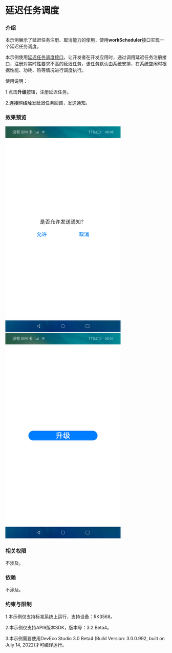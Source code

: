 # 延迟任务调度

### 介绍

本示例展示了延迟任务注册、取消能力的使用，使用**workScheduler**接口实现一个延迟任务调度。 

本示例使用[延迟任务调度接口](https://gitee.com/openharmony/docs/blob/master/zh-cn/application-dev/reference/apis/js-apis-resourceschedule-workScheduler.md)，让开发者在开发应用时，通过调用延迟任务注册接口，注册对实时性要求不高的延迟任务，该任务默认由系统安排，在系统空闲时根据性能、功耗、热等情况进行调度执行。

使用说明：

1.点击**升级**按钮，注册延迟任务。

2.连接网络触发延迟任务回调，发送通知。

### 效果预览

![](./screenshots/device/notification.png) ![](./screenshots/device/index.png)

### 相关权限

不涉及。

### 依赖

不涉及。

### 约束与限制

1.本示例仅支持标准系统上运行，支持设备：RK3568。

2.本示例仅支持API9版本SDK，版本号：3.2 Beta4。

3.本示例需要使用DevEco Studio 3.0 Beta4 (Build Version: 3.0.0.992, built on July 14, 2022)才可编译运行。
